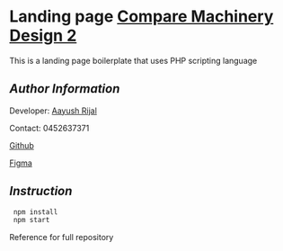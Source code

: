 # Landing page [Compare Machinery Design 2](https://comparebusinessfinanceloans.com.au/)

This is a landing page boilerplate that uses PHP scripting language

## _Author Information_

Developer: [Aayush Rijal](https://www.aayushrijal.net)

Contact: 0452637371

[Github](https://github.com/aayushrijal91/comparebusiness)

[Figma](https://www.figma.com/file/wOQIi1LpvoW6EpYLLxQpw8/Asset-Finance-%26-Compare-Finance?node-id=27-990&t=kWXSaCsw1uyqEALD-0)

## _Instruction_

```bash
 npm install
 npm start
 ```

Reference for full repository
